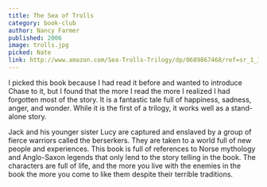 ```yaml
---
title: The Sea of Trolls
category: book-club
author: Nancy Farmer
published: 2006
image: trolls.jpg
picked: Nate
link: http://www.amazon.com/Sea-Trolls-Trilogy/dp/0689867468/ref=sr_1_1?ie=UTF8&qid=1442357820&sr=8-1&keywords=sea+of+trolls
---
```


I picked this book because I had read it before and wanted to introduce Chase to it, but I found that the more I read the more I realized I had forgotten most of the story. It is a fantastic tale full of happiness, sadness, anger, and wonder. While it is the first of a trilogy, it works well as a stand-alone story.

Jack and his younger sister Lucy are captured and enslaved by a group of fierce warriors called the berserkers. They are taken to a world full of new people and experiences. This book is full of references to Norse mythology and Anglo-Saxon legends that only lend to the story telling in the book. The characters are full of life, and the more you live with the enemies in the book the more you come to like them despite their terrible traditions.
